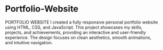 # Portfolio-Website
 PORTFOLIO WEBSITE I created a fully responsive personal portfolio website using HTML, CSS, and JavaScript.  This project showcases my skills, projects, and achievements, providing an interactive and user-friendly experience. The design focuses on clean aesthetics, smooth animations, and intuitive navigation. 
